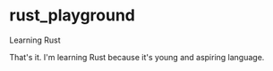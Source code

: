 # rust_playground
Learning Rust

That's it. I'm learning Rust because it's young and aspiring language.

